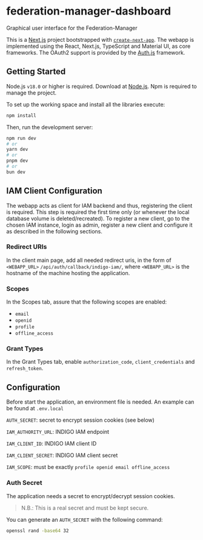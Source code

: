 # federation-manager-dashboard
Graphical user interface for the Federation-Manager

This is a [Next.js](https://nextjs.org/) project bootstrapped with [`create-next-app`](https://github.com/vercel/next.js/tree/canary/packages/create-next-app). The webapp is implemented using the React, Next.js, TypeScript and Material UI, as core frameworks.
The OAuth2 support is provided by the [Auth.js](https://authjs.dev/) framework.

## Getting Started

Node.js `v18.0` or higher is required. Download at [Node.js](https://nodejs.org/en/download/package-manager).
Npm is required to manage the project.

To set up the working space and install all the libraries execute:
```bash
npm install
```

Then, run the development server:

```bash
npm run dev
# or
yarn dev
# or
pnpm dev
# or
bun dev
```

## IAM Client Configuration
The webapp acts as client for IAM backend and thus, registering the client is
required. This step is required the first time only (or whenever the local
database volume is deleted/recreated).
To register a new client, go to the chosen IAM instance, login as admin,
register a new client and configure it as described in the following sections.

### Redirect URIs
In the client main page, add all needed redirect uris, in the form of
`<WEBAPP_URL>` `/api/auth/callback/indigo-iam/`, where `<WEBAPP_URL>` is the hostname of the machine
hosting the application.

### Scopes
In the Scopes tab, assure that the following scopes are enabled:

* `email`
* `openid`
* `profile`
* `offline_access`


### Grant Types
In the Grant Types tab, enable `authorization_code`, `client_credentials` and `refresh_token`.

## Configuration
Before start the application, an environment file is needed. An example can be
found at `.env.local`

`AUTH_SECRET`: secret to encrypt session cookies (see below)

`IAM_AUTHORITY_URL`: INDIGO IAM endpoint

`IAM_CLIENT_ID`: INDIGO IAM client ID

`IAM_CLIENT_SECRET`: INDIGO IAM client secret

`IAM_SCOPE`: must be exactly `profile openid email offline_access`

### Auth Secret
The application needs a secret to encrypt/decrypt session cookies.

> N.B.: This is a real secret and must be kept secure.

You can generate an `AUTH_SECRET` with the following command:

```bash
openssl rand -base64 32 
```
